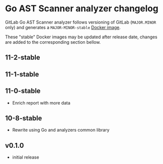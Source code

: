 # Go AST Scanner analyzer changelog

GitLab Go AST Scanner analyzer follows versioning of GitLab (`MAJOR.MINOR` only) and generates a `MAJOR-MINOR-stable` [Docker image](https://gitlab.com/gitlab-org/security-products/analyzers/go-ast-scanner/container_registry).

These "stable" Docker images may be updated after release date, changes are added to the corresponding section bellow.

## 11-2-stable

## 11-1-stable

## 11-0-stable
- Enrich report with more data

## 10-8-stable
- Rewrite using Go and analyzers common library

## v0.1.0
- initial release
